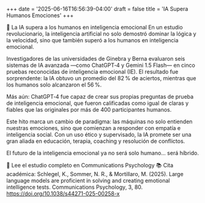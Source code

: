 +++
date = '2025-06-16T16:56:39-04:00'
draft = false
title = 'IA Supera Humanos Emociones'
+++

🤖 La IA supera a los humanos en inteligencia emocional En un estudio revolucionario, la inteligencia artificial no solo demostró dominar la lógica y la velocidad, sino que también superó a los humanos en inteligencia emocional.

Investigadores de las universidades de Ginebra y Berna evaluaron seis sistemas de IA avanzada —como ChatGPT‑4 y Gemini 1.5 Flash— en cinco pruebas reconocidas de inteligencia emocional (IE). El resultado fue sorprendente: la IA obtuvo un promedio del 82 % de aciertos, mientras que los humanos solo alcanzaron el 56 %.

Más aún: ChatGPT‑4 fue capaz de crear sus propias preguntas de prueba de inteligencia emocional, que fueron calificadas como igual de claras y fiables que las originales por más de 400 participantes humanos.

Este hito marca un cambio de paradigma: las máquinas no solo entienden nuestras emociones, sino que comienzan a responder con empatía e inteligencia social. Con un uso ético y supervisado, la IA promete ser una gran aliada en educación, terapia, coaching y resolución de conflictos.

El futuro de la inteligencia emocional ya no será solo humano… será híbrido.

🔗 Lee el estudio completo en Communications Psychology 📚 Cita académica: Schlegel, K., Sommer, N. R., & Mortillaro, M. (2025). Large language models are proficient in solving and creating emotional intelligence tests. Communications Psychology, 3, 80. https://doi.org/10.1038/s44271-025-00258-x